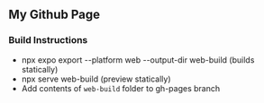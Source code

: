 ## My Github Page

### Build Instructions

* npx expo export --platform web --output-dir web-build (builds statically)
* npx serve web-build (preview statically)
* Add contents of ```web-build``` folder to gh-pages branch